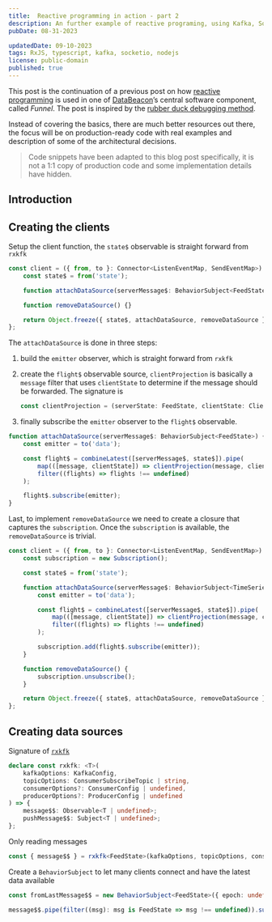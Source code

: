 ```yaml
---
title:  Reactive programming in action - part 2
description: An further example of reactive programing, using Kafka, Socket.IO and TypeScript
pubDate: 08-31-2023

updatedDate: 09-10-2023
tags: RxJS, typescript, kafka, socketio, nodejs
license: public-domain
published: true
---
```


This post is the continuation of a previous post on how [reactive programming](https://reactivex.io/) is used in one of [DataBeacon](https://www.databeacon.aero)’s central software component, called _Funnel_. The post is inspired by the [rubber duck debugging method](https://rubberduckdebugging.com/).

Instead of covering the basics, there are much better resources out there, the focus will be on production-ready code with real examples and description of some of the architectural decisions.

> Code snippets have been adapted to this blog post specifically, it is not a 1:1 copy of production code and some implementation details have hidden.

## Introduction

## Creating the clients

Setup the client function, the `state$` observable is straight forward from `rxkfk`

```typescript
const client = ({ from, to }: Connector<ListenEventMap, SendEventMap>) => {
    const state$ = from('state');

    function attachDataSource(serverMessage$: BehaviorSubject<FeedState>) {}

    function removeDataSource() {}

    return Object.freeze({ state$, attachDataSource, removeDataSource });
};
```

The `attachDataSource` is done in three steps:

1. build the `emitter` observer, which is straight forward from `rxkfk`

2. create the `flight$` observable source, `clientProjection` is basically a `message` filter that uses `clientState` to determine if the message should be forwarded. The signature is

    ```typescript
    const clientProjection = (serverState: FeedState, clientState: ClientState) => FeedState;
    ```

3. finally subscribe the `emitter` observer to the `flight$` observable.

```typescript
function attachDataSource(serverMessage$: BehaviorSubject<FeedState>) {
    const emitter = to('data');

    const flight$ = combineLatest([serverMessage$, state$]).pipe(
        map(([message, clientState]) => clientProjection(message, clientState)),
        filter((flights) => flights !== undefined)
    );

    flight$.subscribe(emitter);
}
```

Last, to implement `removeDataSource` we need to create a closure that captures the `subscription`. Once the `subscription` is available, the `removeDataSource` is trivial.

```typescript
const client = ({ from, to }: Connector<ListenEventMap, SendEventMap>) => {
    const subscription = new Subscription();

    const state$ = from('state');

    function attachDataSource(serverMessage$: BehaviorSubject<TimeSeriesItem>) {
        const emitter = to('data');

        const flight$ = combineLatest([serverMessage$, state$]).pipe(
            map(([message, clientState]) => clientProjection(message, clientState)),
            filter((flights) => flights !== undefined)
        );

        subscription.add(flight$.subscribe(emitter));
    }

    function removeDataSource() {
        subscription.unsubscribe();
    }

    return Object.freeze({ state$, attachDataSource, removeDataSource });
};
```

## Creating data sources

Signature of [`rxkfk`](https://www.npmjs.com/package/rxjs-kafka)

```typescript
declare const rxkfk: <T>(
    kafkaOptions: KafkaConfig,
    topicOptions: ConsumerSubscribeTopic | string,
    consumerOptions?: ConsumerConfig | undefined,
    producerOptions?: ProducerConfig | undefined
) => {
    message$$: Observable<T | undefined>;
    pushMessage$$: Subject<T | undefined>;
};
```

Only reading messages

```typescript
const { message$$ } = rxkfk<FeedState>(kafkaOptions, topicOptions, consumerOptions);
```

Create a `BehaviorSubject` to let many clients connect and have the latest data available

```typescript
const fromLastMessage$$ = new BehaviorSubject<FeedState>({ epoch: undefined, flights: [] });

message$$.pipe(filter((msg): msg is FeedState => msg !== undefined)).subscribe(fromLastMessage$$);
```
